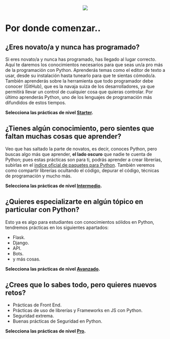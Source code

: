 <div align="center">
  <img  src="https://github.com/aprendedeceropython/aprendedeceropython/blob/main/github-header.png"/>
</div> 

# Por donde comenzar..

## ¿Eres novato/a y nunca has programado?

Si eres novato/a y nunca has programado, has llegado al lugar correcto.
Aquí te daremos los conocimientos necesarios para que seas un/a pro más de la programación con Python.
Aprenderás temas como el editor de texto a usar, desde su instalación hasta tunearlo para que te sientas cómodo/a.
También aprenderás sobre la herramienta que todo programador debe conocer (GitHub), que es la navaja suiza de los
desarrolladores, ya que permitirá llevar un control de cualquier cosa que quieras controlar.
Por último aprenderás Python, uno de los lenguajes de programación más difundidos de estos tiempos.

**Selecciona las prácticas de nivel [Starter](https://github.com/aprendedeceropython/starter).**

## ¿Tienes algún conocimiento, pero sientes que faltan muchas cosas que aprender?

Veo que has saltado la parte de novatos, es decir, conoces Python, pero buscas algo más que aprender,
**el lado oscuro** que nadie te cuenta de Python;
pues estas prácticas son para ti, podrás aprender a crear librerías, subirlas en el [indice oficial de paquetes para Python](https://pypi.org).
También veremos como compartir librerías ocultando el código, depurar el código, técnicas de programación y mucho más.

**Selecciona las prácticas de nivel [Intermedio](https://github.com/aprendedeceropython/medio).**

## ¿Quieres especializarte en algún tópico en particular con Python?

Esto ya es algo para estudiantes con conocimientos sólidos en Python, tendremos prácticas en los siguientes apartados:

- Flask.
- Django.
- API.
- Bots.
- y más cosas.

**Selecciona las prácticas de nivel [Avanzado](https://github.com/aprendedeceropython/Avanzado).**

## ¿Crees que lo sabes todo, pero quieres nuevos retos?

- Prácticas de Front End.
- Prácticas de uso de librerías y Frameworks en JS con Python.
- Seguridad extrema.
- Buenas prácticas de Seguridad en Python.

**Selecciona las prácticas de nivel [Pro](https://github.com/aprendedeceropython/pro).**

